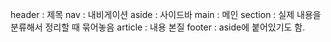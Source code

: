 header : 제목
nav : 내비게이션
aside : 사이드바
main : 메인
    section : 실제 내용을 분류해서 정리할 때 묶어놓음
        article : 내용 본질
footer : aside에 붙어있기도 함.
